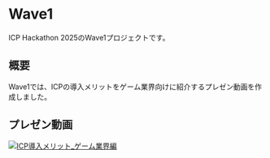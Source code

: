 # Wave1
ICP Hackathon 2025のWave1プロジェクトです。

## 概要
Wave1では、ICPの導入メリットをゲーム業界向けに紹介するプレゼン動画を作成しました。

## プレゼン動画
[![ICP導入メリット_ゲーム業界編](https://img.youtube.com/vi/s38NRSW64vw/0.jpg)](https://youtu.be/s38NRSW64vw)
